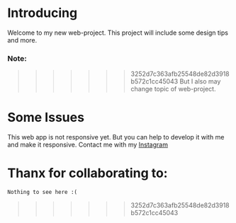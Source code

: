 # Introducing
Welcome to my new web-project. This project will include some design tips and more.
### Note:
>>>>>>> 3252d7c363afb25548de82d3918b572c1cc45043
But I also may change topic of web-project.
# Some Issues
This web app is not responsive yet. But you can help to develop it with me and make it responsive. Contact me with my <a href='https://instagram.com/avoe.x'>Instagram</a>
# Thanx for collaborating to:
```Nothing to see here :(```

>>>>>>> 3252d7c363afb25548de82d3918b572c1cc45043
